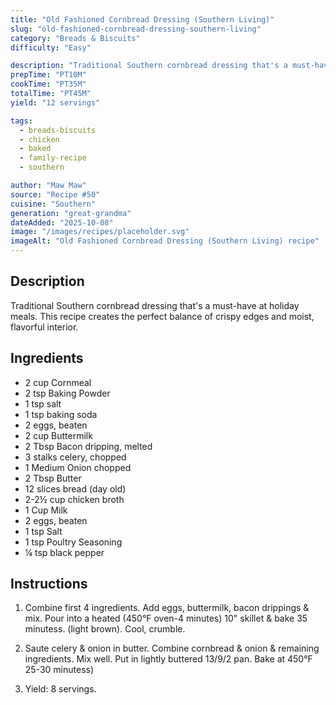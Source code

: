 ```yaml
---
title: "Old Fashioned Cornbread Dressing (Southern Living)"
slug: "old-fashioned-cornbread-dressing-southern-living"
category: "Breads & Biscuits"
difficulty: "Easy"

description: "Traditional Southern cornbread dressing that's a must-have at holiday meals. This recipe creates the perfect balance of crispy edges and moist, flavorful interior."
prepTime: "PT10M"
cookTime: "PT35M"
totalTime: "PT45M"
yield: "12 servings"

tags:
  - breads-biscuits
  - chicken
  - baked
  - family-recipe
  - southern

author: "Maw Maw"
source: "Recipe #50"
cuisine: "Southern"
generation: "great-grandma"
dateAdded: "2025-10-08"
image: "/images/recipes/placeholder.svg"
imageAlt: "Old Fashioned Cornbread Dressing (Southern Living) recipe"
---
```


## Description

Traditional Southern cornbread dressing that's a must-have at holiday meals. This recipe creates the perfect balance of crispy edges and moist, flavorful interior.

## Ingredients

- 2 cup Cornmeal
- 2 tsp Baking Powder
- 1 tsp salt
- 1 tsp baking soda
- 2 eggs, beaten
- 2 cup Buttermilk
- 2 Tbsp Bacon dripping, melted
- 3 stalks celery, chopped
- 1 Medium Onion chopped
- 2 Tbsp Butter
- 12 slices bread (day old)
- 2-2½ cup chicken broth
- 1 Cup Milk
- 2 eggs, beaten
- 1 tsp Salt
- 1 tsp Poultry Seasoning
- ¼ tsp black pepper

## Instructions

1. Combine first 4 ingredients. Add eggs, buttermilk, bacon drippings & mix. Pour into a heated (450°F oven-4 minutes) 10" skillet & bake 35 minutess. (light brown). Cool, crumble.

2. Saute celery & onion in butter. Combine cornbread & onion & remaining ingredients. Mix well. Put in lightly buttered 13/9/2 pan. Bake at 450°F 25-30 minutess)

3. Yield: 8 servings.